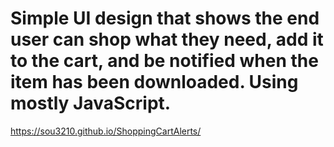 # Simple UI design that shows the end user can shop what they need, add it to the cart, and be notified when the item has been downloaded. Using mostly JavaScript.

https://sou3210.github.io/ShoppingCartAlerts/
